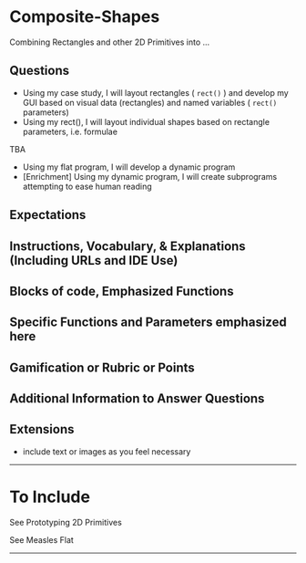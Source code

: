# Composite-Shapes
Combining Rectangles and other 2D Primitives into ...

## Questions
- Using my case study, I will layout rectangles ( `rect()` ) and develop my GUI based on visual data (rectangles) and named variables ( `rect()` parameters)
- Using my rect(), I will layout individual shapes based on rectangle parameters, i.e. formulae


TBA
- Using my flat program, I will develop a dynamic program
- [Enrichment] Using my dynamic program, I will create subprograms attempting to ease human reading

## Expectations

## Instructions, Vocabulary, & Explanations (Including URLs and IDE Use)

## Blocks of code, Emphasized Functions

## Specific Functions and Parameters emphasized here

## Gamification or Rubric or Points

## Additional Information to Answer Questions

## Extensions
- include text or images as you feel necessary

---

# To Include

See Prototyping 2D Primitives

See Measles Flat

---

